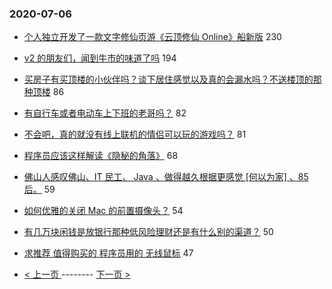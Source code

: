 ### 2020-07-06 
- [个人独立开发了一款文字修仙页游《云顶修仙 Online》船新版](https://www.v2ex.com/t/687476) 230
- [v2 的朋友们，闻到牛市的味道了吗](https://www.v2ex.com/t/687496) 194
- [买房子有买顶楼的小伙伴吗？谈下居住感觉以及真的会漏水吗？不送楼顶的那种顶楼](https://www.v2ex.com/t/687466) 86
- [有自行车或者电动车上下班的老哥吗？](https://www.v2ex.com/t/687480) 82
- [不会吧，真的就没有线上联机的情侣可以玩的游戏吗？](https://www.v2ex.com/t/687463) 81
- [程序员应该这样解读《隐秘的角落》](https://www.v2ex.com/t/687429) 68
- [佛山人感叹佛山、IT 民工、 Java 、做得越久根据更感觉 [何以为家] 、85 后。](https://www.v2ex.com/t/687372) 59
- [如何优雅的关闭 Mac 的前置摄像头？](https://www.v2ex.com/t/687439) 54
- [有几万块闲钱是放银行那种低风险理财还是有什么别的渠道？](https://www.v2ex.com/t/687451) 50
- [求推荐 值得购买的 程序员用的 无线鼠标](https://www.v2ex.com/t/687619) 47 

- [ < 上一页 ](https://github.com/able8/v2ex-hot-record/blob/master/2020-07-05.md) -------- [ 下一页 > ](https://github.com/able8/v2ex-hot-record/blob/master/2020-07-07.md)